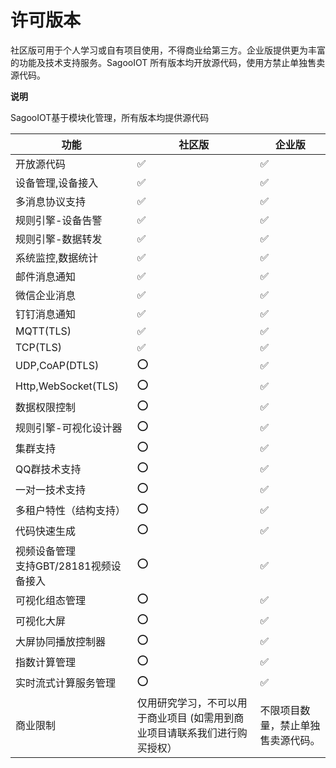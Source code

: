# 许可版本

社区版可用于个人学习或自有项目使用，不得商业给第三方。企业版提供更为丰富的功能及技术支持服务。SagooIOT 所有版本均开放源代码，使用方禁止单独售卖源代码。

**说明**

SagooIOT基于模块化管理，所有版本均提供源代码


| 功能                         | 社区版                                                        | 企业版                   |
|----------------------------|------------------------------------------------------------|-----------------------|
| 开放源代码                      | ✅                                                          | ✅                     |
| 设备管理,设备接入                  | ✅                                        				              | ✅                     |
| 多消息协议支持                    | ✅                                             				         | ✅                     |
| 规则引擎-设备告警                  | ✅                                                 				     | ✅                     |
| 规则引擎-数据转发                  | ✅                                        				              | ✅                     |
| 系统监控,数据统计                  | ✅                                                				      | ✅                     |
| 邮件消息通知                     | ✅                                                     				 | ✅                     |
| 微信企业消息                     | ✅                                                     				 | ✅                     |
| 钉钉消息通知                     | ✅                                                    				  | ✅                     |
| MQTT(TLS)                  | ✅                                                  				    | ✅                     |
| TCP(TLS)                   | ✅                                                  				    | ✅                     |
| UDP,CoAP(DTLS)             | ⭕                                               				       | ✅                     |
| Http,WebSocket(TLS)        | ⭕                                                   				   | ✅                     |
| 数据权限控制                     | ⭕                                               				       | ✅                     |
| 规则引擎-可视化设计器                | ⭕                                           		             | ✅                     |
| 集群支持                       | ⭕                    						                                | ✅		                   |
| QQ群技术支持                    | ⭕                                                 				     | ✅                     |
| 一对一技术支持                    | ⭕                                                   				   | ✅                     |
| 多租户特性（结构支持）                | ⭕                                                 				     | ✅                     |
| 代码快速生成                     | ⭕                                              		 			      | ✅                     |
| 视频设备管理<br/>支持GBT/28181视频设备接入 | ⭕                    	                                     | ✅               	     |
| 可视化组态管理                    | ⭕                   				                                   | ✅                     |
| 可视化大屏                      | ⭕                      	                                   | ✅                     |
| 大屏协同播放控制器                  | ⭕                      		                                  | ✅             		      |
| 指数计算管理                     | ⭕                     			                                  | ✅                     |
| 实时流式计算服务管理                 | ⭕              				                                        | ✅                   	 |
| 商业限制                       | 仅用研究学习，不可以用于商业项目 (如需用到商业项目请联系我们进行购买授权）        			          |不限项目数量，禁止单独售卖源代码。        |



